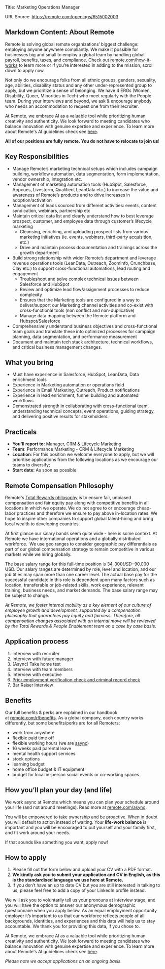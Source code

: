 Title: Marketing Operations Manager

URL Source: https://remote.com/openings/6515002003

Markdown Content:
**About Remote**
----------------

Remote is solving global remote organizations’ biggest challenge: employing anyone anywhere compliantly. We make it possible for businesses big and small to employ a global team by handling global payroll, benefits, taxes, and compliance. Check out [remote.com/how-it-works](http://remote.com/how-it-works) to learn more or if you’re interested in adding to the mission, scroll down to apply now.

Not only do we encourage folks from all ethnic groups, genders, sexuality, age, abilities, disability status and any other under-represented group to apply, but we prioritize a sense of belonging. We have 4 ERGs (Women, Disability, Queer, Minorities in Tech) who meet regularly with the People team. During your interviews and beyond, we ask & encourage anybody who needs an accommodation to request one from their recruiter.

At Remote, we embrace AI as a valuable tool while prioritizing human creativity and authenticity. We look forward to meeting candidates who balance innovation with genuine expertise and experience. To learn more about Remote's AI guidelines check see [here](https://www.notion.so/remotecom/Guidelines-on-using-AI-when-applying-for-a-job-at-Remote-11ccb4dadab4805f80a7c73b6567bd8f).

**All of our positions are fully remote. You do not have to relocate to join us!**

**Key Responsibilities** 
-------------------------

*   Manage Remote’s marketing technical setups which includes campaign building, workflow automation, data segmentation, form implementation, vendor ownership, integration etc.
*   Management of marketing automation tools (HubSpot, Salesforce, Appcues, Livestorm, Qualified, LeanData etc.) to increase the value and awareness of Remote’s products and to drive increases in adoption/activation
*   Management of leads sourced from different activities: events, content syndication, webinars, partnership etc
*   Maintain critical data list and clearly understand how to best leverage prospect, customer, and employee data through customer’s lifecycle marketing
    *   Cleansing, enriching, and uploading prospect lists from various marketing initiatives (ie. events, webinars, third-party acquisition, etc.)
    *   Drive and maintain process documentation and trainings across the growth department
*   Build strong relationship with wider Remote’s department and leverage revenue operations tools (LeanData, Outreach, Zoominfo, Crunchbase, Clay etc.) to support cross-functional automations, lead routing and engagement
    *   Troubleshoot and solve complex technical issues between Salesforce and HubSpot
    *   Review and optimize lead flow/assignment processes to reduce complexity
    *   Ensures that the Marketing tools are configured in a way to deliver/support our Marketing channel activities and co-exist with cross-functional tools (non conflict and non-duplicative)
    *   Manage data mapping between the Remote platform and Hubspot/Salesforce
*   Comprehensively understand business objectives and cross-functional team goals and translate these into optimized processes for campaign planning, data segmentation, and performance measurement
*   Document and maintain tech stack architecture, technical workflows, and critical business management changes.

**What you bring**
------------------

*   Must have experience in Salesforce, HubSpot, LeanData, Data enrichment tools
*   Experience in Marketing automation or operations field
*   Experience in Email Marketing, Outreach, Product notifications
*   Experience in lead enrichment, funnel building and automated workflows
*   Demonstrated strength in collaborating with cross-functional team, understanding technical concepts, event operations, guiding strategy, and delivering positive results for stakeholders.

**Practicals**
--------------

*   **You'll report to:** Manager, CRM & Lifecycle Marketing
*   **Team:** Performance Marketing - CRM & Lifecycle Marketing
*   **Location**: For this position we welcome everyone to apply, but we will prioritise applications from the following locations as we encourage our teams to diversify;
*   **Start date:** As soon as possible

**Remote Compensation Philosophy**
----------------------------------

Remote's [Total Rewards philosophy](https://www.notion.so/remotecom/people-Total-Rewards-1945bce8d3924ece9421ba8630f57b0c) is to ensure fair, unbiased compensation and fair equity pay along with competitive benefits in all locations in which we operate. We do not agree to or encourage cheap-labor practices and therefore we ensure to pay above in-location rates. We hope to inspire other companies to support global talent-hiring and bring local wealth to developing countries.

At first glance our salary bands seem quite wide - here is some context. At Remote we have international operations and a globally distributed workforce.  We use geo ranges to consider geographic pay differentials as part of our global compensation strategy to remain competitive in various markets while we hiring globally.

The base salary range for this full-time position is $34,300 USD -  $90,000 USD. Our salary ranges are determined by role, level and location, and our job titles may span more than one career level. The actual base pay for the successful candidate in this role is dependent upon many factors such as location, transferable or job-related skills, work experience, relevant training, business needs, and market demands. The base salary range may be subject to change.

_At Remote, we foster internal mobility as a key element of our culture of employee growth and development, supported by a compensation philosophy that guarantees pay equity and fairness. Therefore, all compensation changes associated with an internal move will be reviewed by the Total Rewards & People Enablement team on a case by case basis._

**Application process**
-----------------------

1.  Interview with recruiter
2.  Interview with future manager
3.  (Async) Take home test 
4.  Interview with team members
5.  Interview with executive 
6.  [Prior employment verification check and criminal record check](https://www.notion.so/Veremark-Remote-96e108c037b8423cbd4c3f07a1f9b38b)
7.  Bar Raiser Interview

**Benefits**
------------

Our full benefits & perks are explained in our handbook at [remote.com/r/benefits](http://remote.com/r/benefits). As a global company, each country works differently, but some benefits/perks are for all Remoters:

*   work from anywhere
*   flexible paid time off
*   flexible working hours (we are [async](https://remote.com/async))
*   16 weeks paid parental leave
*   mental health support services
*   stock options
*   learning budget
*   home office budget & IT equipment
*   budget for local in-person social events or co-working spaces

**How you’ll plan your day (and life)**
---------------------------------------

We work async at Remote which means you can plan your schedule around your life (and not around meetings). Read more at [remote.com/async](https://remote.com/async).

You will be empowered to take ownership and be proactive. When in doubt you will default to action instead of waiting. Your **life-work balance** is important and you will be encouraged to put yourself and your family first, and fit work around your needs.

If that sounds like something you want, apply now!

**How to apply**
----------------

1.  Please fill out the form below and upload your CV with a PDF format.
2.  **We kindly ask you to submit your application and CV in English, as this is the standardised language we use here at Remote.**
3.  If you don’t have an up to date CV but you are still interested in talking to us, please feel free to add a copy of your LinkedIn profile instead.

We will ask you to voluntarily tell us your pronouns at interview stage, and you will have the option to answer our anonymous demographic questionnaire when you apply below. As an equal employment opportunity employer it’s important to us that our workforce reflects people of all backgrounds, identities, and experiences and this data will help us to stay accountable. We thank you for providing this data, if you chose to.

At Remote, we embrace AI as a valuable tool while prioritizing human creativity and authenticity. We look forward to meeting candidates who balance innovation with genuine expertise and experience. To learn more about Remote's AI guidelines check see [here](https://www.notion.so/remotecom/Guidelines-on-using-AI-when-applying-for-a-job-at-Remote-11ccb4dadab4805f80a7c73b6567bd8f).

_Please note we accept applications on an ongoing basis._
